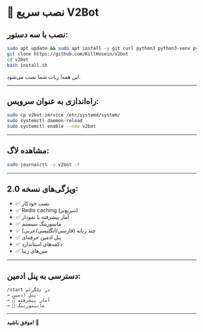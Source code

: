 # 🚀 نصب سریع V2Bot

## نصب با سه دستور:

```bash
sudo apt update && sudo apt install -y git curl python3 python3-venv python3-pip
git clone https://github.com/KillHosein/v2bot
cd v2bot
bash install.sh
```

این همه! ربات شما نصب می‌شود.

---

## راه‌اندازی به عنوان سرویس:

```bash
sudo cp v2bot.service /etc/systemd/system/
sudo systemctl daemon-reload
sudo systemctl enable --now v2bot
```

---

## مشاهده لاگ:

```bash
sudo journalctl -u v2bot -f
```

---

## ویژگی‌های نسخه 2.0:

- ✅ نصب خودکار
- ✅ Redis caching (سریع‌تر)
- ✅ آمار پیشرفته با نمودار
- ✅ مانیتورینگ سیستم
- ✅ چند زبانه (فارسی/انگلیسی/عربی)
- ✅ پنل ادمین حرفه‌ای
- ✅ دکمه‌های استاندارد
- ✅ متن‌های زیبا

---

## دسترسی به پنل ادمین:

```
/start در تلگرام
→ پنل ادمین
→ 🎯 آمار پیشرفته
→ 📡 مانیتورینگ
```

---

**موفق باشید! 🎉**
